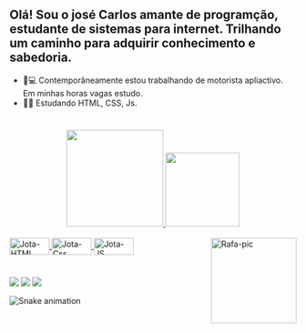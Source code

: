 ## Olá! Sou o josé Carlos amante de programção, estudante de sistemas para internet. Trilhando um caminho para adquirir conhecimento e sabedoria.


- 🚗💻 Contemporâneamente  estou  trabalhando de motorista apliactivo. Em minhas horas vagas estudo.
- 👨‍💻 Estudando HTML, CSS, Js.
#
#
<div align="center">
  <a href="https://github.com/Jota-C4rlos">
  <img height="170em" src="https://github-readme-stats.vercel.app/api?username=Jota-C4rlos&show_icons=true&theme=merko&include_all_commits=true&count_private=true"/>
  <img height="130em" src="https://github-readme-stats.vercel.app/api/top-langs/?username=Jota-C4rlos&layout=compact&langs_count=7&theme=chartreuse-dark"/>
</div>

<div style="display: inline_block"><br>
  <img align="center" alt="Jota-HTML" height="30" width="70" src="https://img.shields.io/badge/HTML5-E34F26?style=for-the-badge&logo=html5&logoColor=white">
  <img align="center" alt="Jota-Css" height="30" width="70" src="https://img.shields.io/badge/CSS3-1572B6?style=for-the-badge&logo=css3&logoColor=white">
  <img align="center" alt="Jota-JS" height="30" width="70" src="https://img.shields.io/badge/JavaScript-F7DF1E?style=for-the-badge&logo=javascript&logoColor=black">
  <img align="right" alt="Rafa-pic" height="150" style="border_adius:50px;" src="https://media.giphy.com/media/krkrHAEodHgzP72rTI/giphy.gif">
</div>

#

<div> 
	<a href = "mailto:jose.c4rlos.junior@hotmail.com"><img src="https://img.shields.io/badge/-Gmail-%23333?style=for-the-badge&logo=gmail&logoColor=white" target="_blank"></a>
	<a href="www.linkedin.com/in/josécarlosdias" target="_blank"><img src="https://img.shields.io/badge/-LinkedIn-%230077B5?style=for-the-badge&logo=linkedin&logoColor=white" target="_blank"></a> 
  <a href="https://www.instagram.com/jota_krlos_junior/" target="_blank"><img src="https://img.shields.io/badge/Instagram-E4405F?style=for-the-badge&logo=instagram&logoColor=white" target="_blank"></a>
   
 
  ![Snake animation](https://github.com/Jota-C4rlos/Jota-C4rlos/blob/output/github-contribution-grid-snake.svg)
 
</div>


